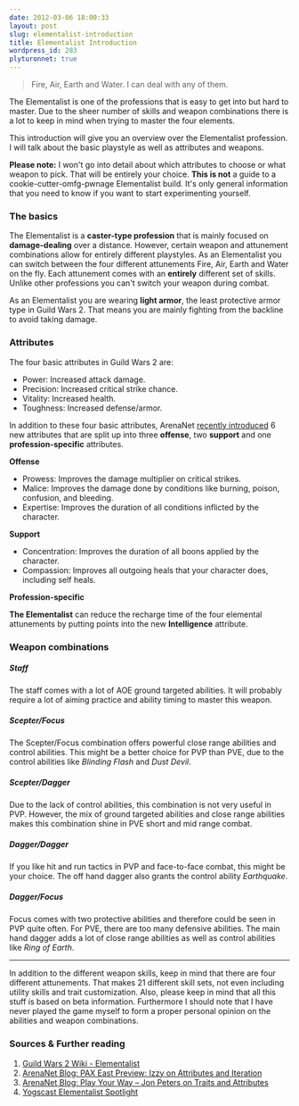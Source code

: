 ```yaml
---
date: 2012-03-06 18:00:33
layout: post
slug: elementalist-introduction
title: Elementalist Introduction
wordpress_id: 283
plyturonnet: true
---
```


> Fire, Air, Earth and Water. I can deal with any of them.


The Elementalist is one of the professions that is easy to get into but hard to master. Due to the sheer number of skills and weapon combinations there is a lot to keep in mind when trying to master the four elements.

<!--![](http://plyturon.net/wp-content/uploads/2012/03/blog_elementalist_banner.jpg)-->

This introduction will give you an overview over the Elementalist profession. I will talk about the basic playstyle as well as attributes and weapons.


**Please note:** I won't go into detail about which attributes to choose or what weapon to pick. That will be entirely your choice. **This is not** a guide to a cookie-cutter-omfg-pwnage Elementalist build. It's only general information that you need to know if you want to start experimenting yourself.

### The basics


The Elementalist is a **caster-type profession** that is mainly focused on **damage-dealing** over a distance. However, certain weapon and attunement combinations allow for entirely different playstyles. As an Elementalist you can switch between the four different attunements Fire, Air, Earth and Water on the fly. Each attunement comes with an **entirely** different set of skills. Unlike other professions you can't switch your weapon during combat.

As an Elementalist you are wearing **light armor**, the least protective armor type in Guild Wars 2. That means you are mainly fighting from the backline to avoid taking damage.

<!--![](http://plyturon.net/wp-content/uploads/2012/03/blog_article_banner5.png)-->


### Attributes


The four basic attributes in Guild Wars 2 are:
	
  * Power: Increased attack damage.
  * Precision: Increased critical strike chance.
  * Vitality: Increased health.
  * Toughness: Increased defense/armor.

In addition to these four basic attributes, ArenaNet [recently introduced](http://www.arena.net/blog/play-your-way-jon-peters-on-traits-and-attributes) 6 new attributes that are split up into three **offense**, two **support** and one **profession-specific** attributes.

**Offense**
	
  * Prowess: Improves the damage multiplier on critical strikes.
  * Malice: Improves the damage done by conditions like burning, poison, confusion, and bleeding.
  * Expertise: Improves the duration of all conditions inflicted by the character.


**Support**
	
  * Concentration: Improves the duration of all boons applied by the character.
  * Compassion: Improves all outgoing heals that your character does, including self heals.

**Profession-specific**

**The Elementalist** can reduce the recharge time of the four elemental attunements by putting points into the new **Intelligence** attribute.

<!--![](http://plyturon.net/wp-content/uploads/2012/03/blog_article_banner10.png)-->


### Weapon combinations


##### Staff

The staff comes with a lot of AOE ground targeted abilities. It will probably require a lot of aiming practice and ability timing to master this weapon.


##### Scepter/Focus

The Scepter/Focus combination offers powerful close range abilities and control abilities. This might be a better choice for PVP than PVE, due to the control abilities like _Blinding Flash_ and _Dust Devil_.


##### Scepter/Dagger

Due to the lack of control abilities, this combination is not very useful in PVP. However, the mix of ground targeted abilities and close range abilities makes this combination shine in PVE short and mid range combat.


##### Dagger/Dagger

If you like hit and run tactics in PVP and face-to-face combat, this might be your choice. The off hand dagger also grants the control ability _Earthquake_.


##### Dagger/Focus

Focus comes with two protective abilities and therefore could be seen in PVP quite often. For PVE, there are too many defensive abilities. The main hand dagger adds a lot of close range abilities as well as control abilities like _Ring of Earth_.

* * *

In addition to the different weapon skills, keep in mind that there are four different attunements. That makes 21 different skill sets, not even including utility skills and trait customization. Also, please keep in mind that all this stuff is based on beta information. Furthermore I should note that I have never played the game myself to form a proper personal opinion on the abilities and weapon combinations.


### Sources & Further reading
	
  1. [Guild Wars 2 Wiki - Elementalist](http://wiki.guildwars2.com/wiki/Elementalist)
  2. [ArenaNet Blog: PAX East Preview: Izzy on Attributes and Iteration](http://www.arena.net/blog/pax-east-preview-izzy-on-attributes-and-iteration)
  3. [ArenaNet Blog: Play Your Way – Jon Peters on Traits and Attributes](http://www.arena.net/blog/play-your-way-jon-peters-on-traits-and-attributes)
  4. [Yogscast Elementalist Spotlight](http://www.youtube.com/watch?v=NiuNbqPWpEo)

